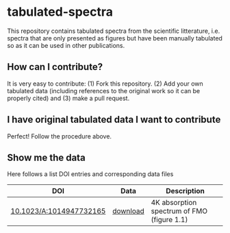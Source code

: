 # tabulated-spectra
This repository contains tabulated spectra from the scientific litterature, i.e. spectra that are only presented as figures but have been manually tabulated so as it can be used in other publications.

## How can I contribute?
It is very easy to contribute: (1) Fork this repository. (2) Add your own tabulated data (including references to the original work so it can be properly cited) and (3) make a pull request.

## I have original tabulated data I want to contribute
Perfect! Follow the procedure above.

## Show me the data
Here follows a list DOI entries and corresponding data files

| DOI | Data | Description |
|-----|------|-------------|
| [10.1023/A:1014947732165](http://dx.doi.org/10.1023/A:1014947732165) | [download](https://raw.githubusercontent.com/cstein/tabulated-spectra/master/spectra/1.dat) | 4K absorption spectrum of FMO (figure 1.1) |
